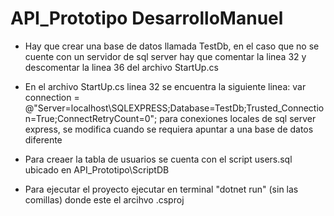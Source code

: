 # API_Prototipo DesarrolloManuel

* Hay que crear una base de datos llamada TestDb, en el caso que no se cuente con un servidor de sql server hay que comentar la linea 32 y descomentar la linea 36 del archivo StartUp.cs 

* En el archivo StartUp.cs linea 32 se encuentra la siguiente linea:
        var connection = @"Server=localhost\SQLEXPRESS;Database=TestDb;Trusted_Connection=True;ConnectRetryCount=0";
  para conexiones locales de sql server express, se modifica cuando se requiera apuntar a una base de datos diferente
  
* Para creaer la tabla de usuarios se cuenta con el script users.sql ubicado en API_Prototipo\ScriptDB

* Para ejecutar el proyecto ejecutar en terminal "dotnet run" (sin las comillas) donde este el arcihvo .csproj



